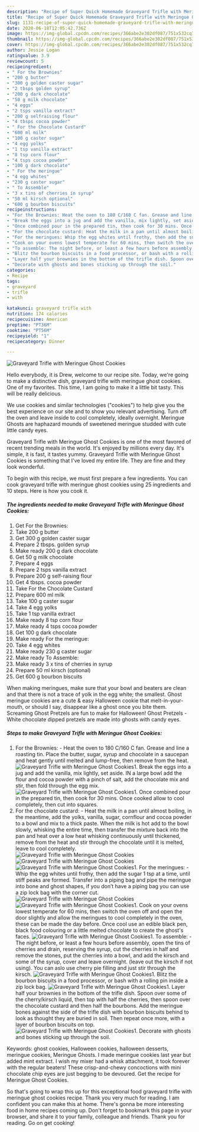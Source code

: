 ```yaml
---
description: "Recipe of Super Quick Homemade Graveyard Trifle with Meringue Ghost Cookies"
title: "Recipe of Super Quick Homemade Graveyard Trifle with Meringue Ghost Cookies"
slug: 1131-recipe-of-super-quick-homemade-graveyard-trifle-with-meringue-ghost-cookies
date: 2020-06-18T12:05:42.736Z
image: https://img-global.cpcdn.com/recipes/366abe2e302df087/751x532cq70/graveyard-trifle-with-meringue-ghost-cookies-recipe-main-photo.jpg
thumbnail: https://img-global.cpcdn.com/recipes/366abe2e302df087/751x532cq70/graveyard-trifle-with-meringue-ghost-cookies-recipe-main-photo.jpg
cover: https://img-global.cpcdn.com/recipes/366abe2e302df087/751x532cq70/graveyard-trifle-with-meringue-ghost-cookies-recipe-main-photo.jpg
author: Jessie Logan
ratingvalue: 3.9
reviewcount: 5
recipeingredient:
- " For the Brownies"
- "200 g butter"
- "300 g golden caster sugar"
- "2 tbsps golden syrup"
- "200 g dark chocolate"
- "50 g milk chocolate"
- "4 eggs"
- "2 tsps vanilla extract"
- "200 g selfraising flour"
- "4 tbsps cocoa powder"
- " For the Chocolate Custard"
- "600 ml milk"
- "100 g caster sugar"
- "4 egg yolks"
- "1 tsp vanilla extract"
- "8 tsp corn flour"
- "4 tsps cocoa powder"
- "100 g dark chocolate"
- " For the meringue"
- "4 egg whites"
- "230 g caster sugar"
- " To Assemble"
- "3 x tins of cherries in syrup"
- "50 ml kirsch optional"
- "600 g bourbon biscuits"
recipeinstructions:
- "For the Brownies: Heat the oven to 180 C/160 C fan. Grease and line a roasting tin. Place the butter, sugar, syrup and chocolate in a saucepan and heat gently until melted and lump-free, then remove from the heat."
- "Break the eggs into a jug and add the vanilla, mix lightly, set aside. IN a large bowl add the flour and cocoa powder with a pinch of salt, add the chocolate mix and stir, then fold through the egg mix."
- "Once combined pour in the prepared tin, then cook for 30 mins. Once cooked allow to cool completely, then cut into squares."
- "For the chocolate custard: Heat the milk in a pan until almost boiling, in the meantime, add the yolks, vanilla, sugar, cornflour and cocoa powder to a bowl and mix to a thick paste. When the milk is hot add to the bowl slowly, whisking the entire time, then transfer the mixture back into the pan and heat over a low heat whisking continuously until thickened, remove from the heat and stir through the chocolate until it is melted, leave to cool completely."
- "For the meringues: Whip the egg whites until frothy, then add the sugar 1 tsp at a time, until stiff peaks are formed. Transfer into a piping bag and pipe the meringue into bone and ghost shapes, if you don’t have a piping bag you can use a zip lock bag with the corner cut."
- "Cook on your ovens lowest temperate for 60 mins, then switch the oven off and open the door slightly and allow the meringues to cool completely in the oven, these can be made the day before. Once cool use an edible black pen, black food colouring or a little melted chocolate to create the ghost&#39;s faces."
- "To assemble: The night before, or least a few hours before assembly, open the tins of cherries and drain, reserving the syrup, cut the cherries in half and remove the stones, put the cherries into a bowl, and add the kirsch and some of the syrup, cover and leave overnight. (leave out the kirsch if not using). You can aslo use cherry pie filling and just stir through the kirsch."
- "Blitz the bourbon biscuits in a food processor, or bash with a rolling pin inside a zip lock bag."
- "Layer half your brownies in the bottom of the trifle dish. Spoon over some of the cherry/kirsch liquid, then top with half the cherries, then spoon over the chocolate custard and then half the bourbons. Add the meringue bones against the side of the trifle dish with bourbon biscuits behind to look as thought they are buried in soil. Then repeat once more, with a layer of bourbon biscuits on top."
- "Decorate with ghosts and bones sticking up through the soil."
categories:
- Recipe
tags:
- graveyard
- trifle
- with

katakunci: graveyard trifle with 
nutrition: 174 calories
recipecuisine: American
preptime: "PT36M"
cooktime: "PT56M"
recipeyield: "1"
recipecategory: Dinner

---
```



![Graveyard Trifle with Meringue Ghost Cookies](https://img-global.cpcdn.com/recipes/366abe2e302df087/751x532cq70/graveyard-trifle-with-meringue-ghost-cookies-recipe-main-photo.jpg)

Hello everybody, it is Drew, welcome to our recipe site. Today, we're going to make a distinctive dish, graveyard trifle with meringue ghost cookies. One of my favorites. This time, I am going to make it a little bit tasty. This will be really delicious.

We use cookies and similar technologies (&#34;cookies&#34;) to help give you the best experience on our site and to show you relevant advertising. Turn off the oven and leave inside to cool completely, ideally overnight. Meringue Ghosts are haphazard mounds of sweetened meringue studded with cute little candy eyes.

Graveyard Trifle with Meringue Ghost Cookies is one of the most favored of recent trending meals in the world. It's enjoyed by millions every day. It's simple, it is fast, it tastes yummy. Graveyard Trifle with Meringue Ghost Cookies is something that I've loved my entire life. They are fine and they look wonderful.


To begin with this recipe, we must first prepare a few ingredients. You can cook graveyard trifle with meringue ghost cookies using 25 ingredients and 10 steps. Here is how you cook it.

<!--inarticleads1-->

##### The ingredients needed to make Graveyard Trifle with Meringue Ghost Cookies:

1. Get  For the Brownies:
1. Take 200 g butter
1. Get 300 g golden caster sugar
1. Prepare 2 tbsps. golden syrup
1. Make ready 200 g dark chocolate
1. Get 50 g milk chocolate
1. Prepare 4 eggs
1. Prepare 2 tsps vanilla extract
1. Prepare 200 g self-raising flour
1. Get 4 tbsps. cocoa powder
1. Take  For the Chocolate Custard
1. Prepare 600 ml milk
1. Take 100 g caster sugar
1. Take 4 egg yolks
1. Take 1 tsp vanilla extract
1. Make ready 8 tsp corn flour
1. Make ready 4 tsps cocoa powder
1. Get 100 g dark chocolate
1. Make ready  For the meringue:
1. Take 4 egg whites
1. Make ready 230 g caster sugar
1. Make ready  To Assemble:
1. Make ready 3 x tins of cherries in syrup
1. Prepare 50 ml kirsch (optional)
1. Get 600 g bourbon biscuits


When making meringues, make sure that your bowl and beaters are clean and that there is not a trace of yolk in the egg white; the smallest. Ghost meringue cookies are a cute &amp; easy Halloween cookie that melt-in-your-mouth, or should I say, disappear like a ghost once you bite them. Screaming Ghost Pretzels are fun to make for Halloween! Ghost Pretzels - White chocolate dipped pretzels are made into ghosts with candy eyes. 

<!--inarticleads2-->

##### Steps to make Graveyard Trifle with Meringue Ghost Cookies:

1. For the Brownies: - Heat the oven to 180 C/160 C fan. Grease and line a roasting tin. Place the butter, sugar, syrup and chocolate in a saucepan and heat gently until melted and lump-free, then remove from the heat.
<img src="//assets-global.cpcdn.com/assets/icons/button_play-2c75c40dde080a61004c1f40b05d8f140eaff45d7e9e6481dc71c63d2e7c4909.png" alt="Graveyard Trifle with Meringue Ghost Cookies">1. Break the eggs into a jug and add the vanilla, mix lightly, set aside. IN a large bowl add the flour and cocoa powder with a pinch of salt, add the chocolate mix and stir, then fold through the egg mix.
<img src="//assets-global.cpcdn.com/assets/icons/button_play-2c75c40dde080a61004c1f40b05d8f140eaff45d7e9e6481dc71c63d2e7c4909.png" alt="Graveyard Trifle with Meringue Ghost Cookies">1. Once combined pour in the prepared tin, then cook for 30 mins. Once cooked allow to cool completely, then cut into squares.
1. For the chocolate custard: - Heat the milk in a pan until almost boiling, in the meantime, add the yolks, vanilla, sugar, cornflour and cocoa powder to a bowl and mix to a thick paste. When the milk is hot add to the bowl slowly, whisking the entire time, then transfer the mixture back into the pan and heat over a low heat whisking continuously until thickened, remove from the heat and stir through the chocolate until it is melted, leave to cool completely.
<img src="//assets-global.cpcdn.com/assets/icons/button_play-2c75c40dde080a61004c1f40b05d8f140eaff45d7e9e6481dc71c63d2e7c4909.png" alt="Graveyard Trifle with Meringue Ghost Cookies"><img src="//assets-global.cpcdn.com/assets/icons/button_play-2c75c40dde080a61004c1f40b05d8f140eaff45d7e9e6481dc71c63d2e7c4909.png" alt="Graveyard Trifle with Meringue Ghost Cookies"><img src="//assets-global.cpcdn.com/assets/icons/button_play-2c75c40dde080a61004c1f40b05d8f140eaff45d7e9e6481dc71c63d2e7c4909.png" alt="Graveyard Trifle with Meringue Ghost Cookies">1. For the meringues: - Whip the egg whites until frothy, then add the sugar 1 tsp at a time, until stiff peaks are formed. Transfer into a piping bag and pipe the meringue into bone and ghost shapes, if you don’t have a piping bag you can use a zip lock bag with the corner cut.
<img src="//assets-global.cpcdn.com/assets/icons/button_play-2c75c40dde080a61004c1f40b05d8f140eaff45d7e9e6481dc71c63d2e7c4909.png" alt="Graveyard Trifle with Meringue Ghost Cookies"><img src="//assets-global.cpcdn.com/assets/icons/button_play-2c75c40dde080a61004c1f40b05d8f140eaff45d7e9e6481dc71c63d2e7c4909.png" alt="Graveyard Trifle with Meringue Ghost Cookies">1. Cook on your ovens lowest temperate for 60 mins, then switch the oven off and open the door slightly and allow the meringues to cool completely in the oven, these can be made the day before. Once cool use an edible black pen, black food colouring or a little melted chocolate to create the ghost&#39;s faces.
<img src="//assets-global.cpcdn.com/assets/icons/button_play-2c75c40dde080a61004c1f40b05d8f140eaff45d7e9e6481dc71c63d2e7c4909.png" alt="Graveyard Trifle with Meringue Ghost Cookies">1. To assemble: - The night before, or least a few hours before assembly, open the tins of cherries and drain, reserving the syrup, cut the cherries in half and remove the stones, put the cherries into a bowl, and add the kirsch and some of the syrup, cover and leave overnight. (leave out the kirsch if not using). You can aslo use cherry pie filling and just stir through the kirsch.
<img src="//assets-global.cpcdn.com/assets/icons/button_play-2c75c40dde080a61004c1f40b05d8f140eaff45d7e9e6481dc71c63d2e7c4909.png" alt="Graveyard Trifle with Meringue Ghost Cookies">1. Blitz the bourbon biscuits in a food processor, or bash with a rolling pin inside a zip lock bag.
<img src="//assets-global.cpcdn.com/assets/icons/button_play-2c75c40dde080a61004c1f40b05d8f140eaff45d7e9e6481dc71c63d2e7c4909.png" alt="Graveyard Trifle with Meringue Ghost Cookies">1. Layer half your brownies in the bottom of the trifle dish. Spoon over some of the cherry/kirsch liquid, then top with half the cherries, then spoon over the chocolate custard and then half the bourbons. Add the meringue bones against the side of the trifle dish with bourbon biscuits behind to look as thought they are buried in soil. Then repeat once more, with a layer of bourbon biscuits on top.
<img src="//assets-global.cpcdn.com/assets/icons/button_play-2c75c40dde080a61004c1f40b05d8f140eaff45d7e9e6481dc71c63d2e7c4909.png" alt="Graveyard Trifle with Meringue Ghost Cookies">1. Decorate with ghosts and bones sticking up through the soil.


Keywords: ghost cookies, Halloween cookies, halloween desserts, meringue cookies, Meringue Ghosts. I made meringue cookies last year but added mint extract. I wish my mixer had a whisk attachment, it took forever with the regular beaters! These crisp-and-chewy concoctions with mini chocolate chip eyes are just begging to be devoured. Get the recipe for Meringue Ghost Cookies. 

So that's going to wrap this up for this exceptional food graveyard trifle with meringue ghost cookies recipe. Thank you very much for reading. I am confident you can make this at home. There's gonna be more interesting food in home recipes coming up. Don't forget to bookmark this page in your browser, and share it to your family, colleague and friends. Thank you for reading. Go on get cooking!
